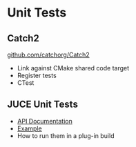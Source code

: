 # Unit Tests

## Catch2

[github.com/catchorg/Catch2](https://github.com/catchorg/Catch2)

- Link against CMake shared code target
- Register tests
- CTest

## JUCE Unit Tests

- [API Documentation](https://docs.juce.com/master/classUnitTest.html)
- [Example](https://github.com/juce-framework/JUCE/blob/master/examples/Utilities/UnitTestsDemo.h)
- How to run them in a plug-in build
